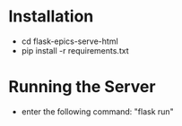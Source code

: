 # Installation #
- cd flask-epics-serve-html
- pip install -r requirements.txt

# Running the Server #
- enter the following command: "flask run"